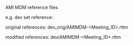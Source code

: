 AMI MDM reference files

e.g. dev set reference:

original references:
dev_orig/AMIMDM-<Meeting_ID>.rttm

modified references:
dev/AMIMDM-<Meeting_ID>.rttm
